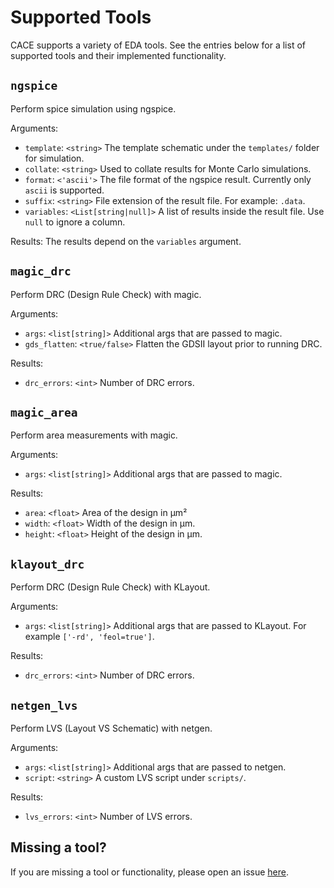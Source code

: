 # Supported Tools

CACE supports a variety of EDA tools. See the entries below for a list of supported tools and their implemented functionality.

## `ngspice`

Perform spice simulation using ngspice.

Arguments:

- `template`: `<string>` The template schematic under the `templates/` folder for simulation.
- `collate`: `<string>` Used to collate results for Monte Carlo simulations.
- `format`: `<'ascii'>` The file format of the ngspice result. Currently only `ascii` is supported.
- `suffix`: `<string>` File extension of the result file. For example: `.data`.
- `variables`: `<List[string|null]>` A list of results inside the result file. Use `null` to ignore a column.

Results: The results depend on the `variables` argument.

## `magic_drc`

Perform DRC (Design Rule Check) with magic.

Arguments:

- `args`: `<list[string]>` Additional args that are passed to magic.
- `gds_flatten`: `<true/false>` Flatten the GDSII layout prior to running DRC.

Results:

- `drc_errors`: `<int>` Number of DRC errors.

## `magic_area`

Perform area measurements with magic.

Arguments:

- `args`: `<list[string]>` Additional args that are passed to magic.

Results:

- `area`: `<float>` Area of the design in µm²
- `width`: `<float>` Width of the design in µm.
- `height`: `<float>` Height of the design in µm.

## `klayout_drc`

Perform DRC (Design Rule Check) with KLayout.

Arguments:

- `args`: `<list[string]>` Additional args that are passed to KLayout. For example `['-rd', 'feol=true']`.

Results:

- `drc_errors`: `<int>` Number of DRC errors.

## `netgen_lvs`

Perform LVS (Layout VS Schematic) with netgen.

Arguments:

- `args`: `<list[string]>` Additional args that are passed to netgen.
- `script`: `<string>` A custom LVS script under `scripts/`.

Results:

- `lvs_errors`: `<int>` Number of LVS errors.

## Missing a tool?

If you are missing a tool or functionality, please open an issue [here](https://github.com/efabless/cace/issues).
